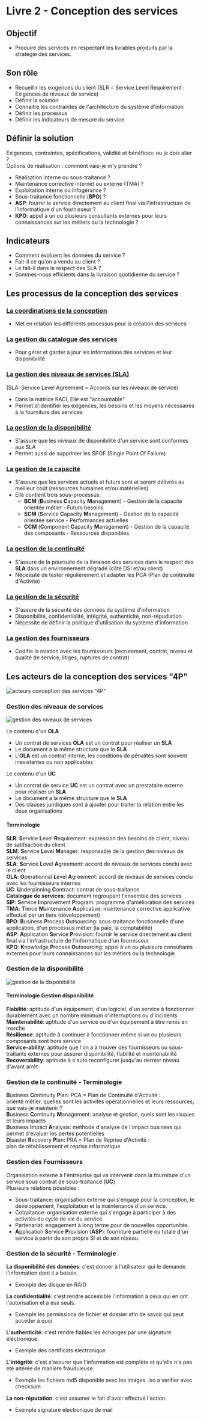 # Livre 2 - Conception des services

## Objectif  

- Produire des services en respectant les livrables produits par la stratégie des services.  

## Son rôle  

- Recueillir les exigences du client (SLR = Service Level Requirement : Exigences de niveaux de service)  
- Définir la solution  
- Connaitre les contraintes de l'architecture du système d'information  
- Définir les processus  
- Définir les indicateurs de mesure du service  

## Définir la solution

Exigences, contraintes, spécifications, validité et bénéfices: ou je dois aller ?  
Options de réalisation : comment vais-je m'y prendre ?  

- Réalisation interne ou sous-traitance ?  
- Maintenance corrective internet ou externe (TMA) ?  
- Exploitation interne ou infogérance ?  
- Sous-traitance fonctionnelle (**BPO**) ?  
- **ASP**: fournir le service directement au client final via l'infrastructure de l'informatique d'un fournisseur ?  
- **KPO**: appel à un ou plusieurs consultants externes pour leurs connaissances sur les métiers ou la technologie ?  

## Indicateurs

- Comment évoluent les données du service ?  
- Fait-il ce qu'on a vendu au client ?  
- Le fait-il dans le respect des SLA ?  
- Sommes-nous efficients dans la livraison quotidienne du service ?  

## Les processus de la conception des services

### <u>La coordinations de la conception</u>  

- Met en relation les différents processus pour la création des services  

### <u>La gestion du catalogue des services</u>  

- Pour gérer et garder à jour les informations des services et leur disponibilité  

### <u>La gestion des niveaux de services (SLA)</u>  
(SLA: Service Level Agreement = Accords sur les niveaux de service)  

- Dans la matrice RACI, Elle est "accountable"  
- Permet d'identifier les exigences, les besoins et les moyens nécessaires à la fourniture des services  

### <u>La gestion de la disponibilité</u>  

- S'assure que les niveaux de disponibilité d'un service sont conformes aux SLA  
- Permet aussi de supprimer les SPOF (Single Point Of Failure)  

### <u>La gestion de la capacité</u>  

- S'assure que les services actuels et futurs sont et seront délivrés au meilleur coût (ressources humaines et/ou matérielles)  
- Elle contient trois sous-processus:  
  - **BCM** (**B**usiness **C**apacity **M**anagement) - Gestion de la capacité orientée métier - Futurs besoins  
  - **SCM** (**S**ervice **C**apacity **M**anagement) - Gestion de la capacité orientée service - Performances actuelles  
  - **CCM** (**C**omponent **C**apacity **M**anagement) - Gestion de la capacité des composants - Ressources disponibles  

### <u>La gestion de la continuité</u>  

- S'assure de la poursuite de la livraison des services dans le respect des **SLA** dans un environnement dégradé (côté DSI et/ou client)
- Nécessite de tester régulièrement et adapter les PCA (Plan de continuité d'Activité)

### <u>La gestion de la sécurité</u>  

- S'assure de la sécurité des données du système d'information
- Disponibilité, confidentialité, intégrité, authenticité, non-répudiation
- Nécessite de définir la politique d'utilisation du système d'information

### <u>La gestion des fournisseurs</u>  

- Codifie la relation avec les fournisseurs (recrutement, contrat, niveau et qualité de service, litiges, ruptures de contrat)

## Les acteurs de la conception des services "4P"

![acteurs conception des services "4P"](../img/conceptions_services_4P.png)

### Gestion des niveaux de services

![gestion des niveaux de services](../img/gestion_niveaux_services.png)

Le contenu d'un **OLA**  

- Un contrat de services **OLA** est un contrat pour réaliser un **SLA**
- Le document a la même structure que le **SLA**
- L'**OLA** est un contrat interne, les conditions de pénalités sont souvent inexistantes ou non applicables

Le contenu d'un **UC**  

- Un contrat de service **UC** est un contrat avec un prestataire externe pour réaliser un **SLA**
- Le document a la même structure que le **SLA**
- Des clauses juridiques sont à ajouter pour traiter la relation entre les deux organisations

#### Terminologie

**SLR**: **S**ervice **L**evel **R**equirement: expression des besoins de client, niveau de satifsaction du client  
**SLM**: **S**ervice **L**evel **M**anager: responsable de la gestion des niveaux de services  
**SLA**: **S**ervice **L**evel **A**greement: accord de niveaux de services conclu avec le client  
**OLA**: **O**perationnal **L**evel **A**greement: accord de niveaux de services conclu avec les fournisseurs internes  
**UC**: **U**nderpinning **C**ontract: contrat de sous-traitance  
**Catalogue de services**: document regroupant l'ensemble des services  
**SIP**: **S**ervice **I**mprovement **P**rogram: programme d'amélioration des services  
**TMA**: **T**ierce **M**aintenance **A**pplicative: maintenance corrective applicative effectué par un tiers (développement)  
**BPO**: **B**usiness **P**rocess **O**utsourcing: sous-traitance fonctionnelle d'une application, d'un processus métier (la paie, la comptabilité)  
**ASP**: **A**pplication **S**ervice **P**rovision: fournir le service directement au client final via l'infrastructure de l'informatique d'un fournisseur  
**KPO**: **K**nowledge **P**rocess **O**utsourcing: appel à un ou plusieurs consultants externes pour leurs connaissances sur les métiers ou la technologie  

### Gestion de la disponibilité

![gestion de la disponibilité](../img/gestion_disponibilité.png)

#### Terminologie Gestion disponibilité

**Fiabilité**: aptitude d'un équipement, d'un logiciel, d'un service à fonctionner durablement avec un nombre minimum d'interruptions ou d'incidents  
**Maintenabilité**: aptitude d'un service ou d'un équipement à être remis en marche  
**Résilience**: aptitude à continuer à fonctionner même si un ou plusieurs composants sont hors service  
**Service-ability**: aptitude que l'on a à trouver des fournisseurs ou sous-traitants externes pour assurer disponibilité, fiabilité et maintenabilité  
**Recoverability**: aptitude à s'auto reconfigurer jusqu'au dernier niveau d'avant arrêt  

### Gestion de la continuité - Terminologie

**B**usiness **C**ontinuity **P**lan: PCA = Plan de Continuité d'Activité :  
orienté métier, quelles sont les activités opérationnelles et leurs ressources, que vais-je maintenir ?  
**B**usiness **C**ontinuity **M**anagement: analyse et gestion, quels sont les risques et leurs impacts  
**B**usiness **I**mpact **A**nalysis: méthode d'analyse de l'impact business qui permet d'évaluer les pertes potentielles  
**D**isaster **R**ecovery **P**lan: PRA = Plan de Reprise d'Activité :  
plan de rétablissement et reprise informatique  

### Gestion des Fournisseurs

Organisation externe à l'entreprise qui va intervenir dans la fourniture d'un service sous contrat de sous-traitance (**UC**)  
Plusieurs relations possibles :  

- Sous-traitance: organisation externe qui s'engage pour la conception, le développement, l'exploitation et la maintenance d'un service.
- Cotraitance: organisation externe qui s'engage à participer à des activités du cycle de vie du service.
- Partenariat: engagement à long terme pour de nouvelles opportunités.
- **A**pplication **S**ervice **P**rovision (**ASP**): fourniture partielle ou totale d'un service à partir de son propre SI et de son réseau.

### Gestion de la sécurité - Terminologie

**La disponibilité des données**: c'est donner à l'utilisateur qui le demande l'information dont il a besoin.  

- Exemple des disque en RAID

**La confidentialité**: c'est rendre accessible l'information à ceux qui en ont l'autorisation et à eux seuls.  

- Exemple les permissions de fichier et dossier afin de savoir qui peut acceder à quoi

**L'authenticité**: c'est rendre fiables les échanges par une signature éléctronique.  

- Exemple des certificats electronique

**L'intégrité**: c'est s'assurer que l'information est complète et qu'elle n'a pas été altérée de manière frauduleuse.  

- Exemple les fichiers md5 disponible avec les images .iso a verifier avec checksum

**La non-réputation**: c'est assumer le fait d'avoir effectué l'action.  

- Exemple signature electronique de mail  